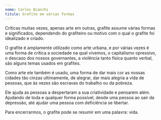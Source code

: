```yaml
---
nome: Carlos Bianchi
titulo: Grafite em várias formas
---
```


Críticas muitas vezes, apenas arte em outras,  grafite assume várias formas e significados, dependendo do grafiteiro ou motivo com o qual o grafite foi idealizado e criado.

O grafite é amplamente utilizado como arte urbana, e por várias vezes é uma forma de crítica a sociedade na qual vivemos, o capitalismo opressivo, o descaso dos nossos governantes, a violência tanto física quanto verbal, são alguns temas usados em grafites.

Como arte ele também é usado, uma forma de dar mais cor as nossas cidades tão cinzas ultimamente, de alegrar, dar mais alegria a vida de pessoas, que às vezes são escravas do trabalho ou da pobreza.

Ele ajuda as pessoas a despertaram a sua criatividade e pensarem além. Ajudando  de toda e qualquer forma possível, desde uma pessoa ao sair da depressão, até ajudar uma pessoa com deficiência se libertar.

Para encerrarmos, o grafite pode se resumir em uma palavra: vida.

